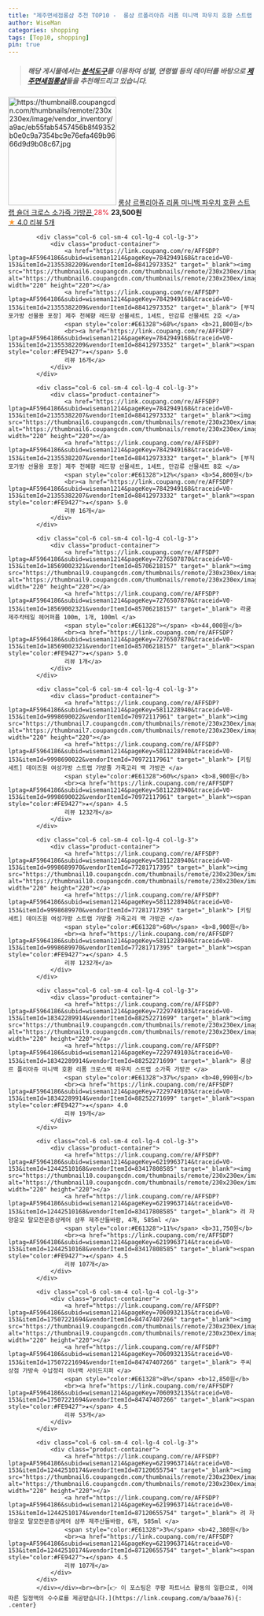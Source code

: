 ```yaml
---
title: "제주면세점롱샴 추천 TOP10 -  롱샴 르폴리아쥬 리폼 미니백 파우치 호환 스트랩 숄더 크로스 소가죽 가방끈 "
author: WiseMan
categories: shopping
tags: [Top10, shopping]
pin: true
---
```


> ##### 해당 게시물에서는 [**분석도구**](https://itemscout.io/)를 이용하여 **성별**, **연령별** 등의 데이터를 바탕으로 [**제주면세점롱샴**](https://link.coupang.com/a/baae76)들을 추천해드리고 있습니다.
<div class="container"><div class="row">
            <div class="col-6 col-sm-4 col-lg-4 col-lg-3">
                <div class="product-container">
                    <a href="https://link.coupang.com/re/AFFSDP?lptag=AF5964186&subid=wiseman1214&pageKey=7756670965&traceid=V0-153&itemId=20907466247&vendorItemId=87974452008" target="_blank"><img src="https://thumbnail8.coupangcdn.com/thumbnails/remote/230x230ex/image/vendor_inventory/a9ac/eb55fab5457456b8f49352b0e0c9a7354bc9e76efa469b9666d9d9b08c67.jpg" alt="https://thumbnail8.coupangcdn.com/thumbnails/remote/230x230ex/image/vendor_inventory/a9ac/eb55fab5457456b8f49352b0e0c9a7354bc9e76efa469b9666d9d9b08c67.jpg" width="220" height="220"></a>
                    <a href="https://link.coupang.com/re/AFFSDP?lptag=AF5964186&subid=wiseman1214&pageKey=7756670965&traceid=V0-153&itemId=20907466247&vendorItemId=87974452008" target="_blank"> 롱샴 르폴리아쥬 리폼 미니백 파우치 호환 스트랩 숄더 크로스 소가죽 가방끈 </a>
                    <span style="color:#E61328">28%</span> <b>23,500원</b>
                    <br><a href="https://link.coupang.com/re/AFFSDP?lptag=AF5964186&subid=wiseman1214&pageKey=7756670965&traceid=V0-153&itemId=20907466247&vendorItemId=87974452008" target="_blank"><span style="color:#FE9427">★</span> 4.0
                    리뷰 5개</a>
                </div>
            </div>
            
            <div class="col-6 col-sm-4 col-lg-4 col-lg-3">
                <div class="product-container">
                    <a href="https://link.coupang.com/re/AFFSDP?lptag=AF5964186&subid=wiseman1214&pageKey=7842949168&traceid=V0-153&itemId=21355382209&vendorItemId=88412973352" target="_blank"><img src="https://thumbnail6.coupangcdn.com/thumbnails/remote/230x230ex/image/vendor_inventory/3ce8/b4e0767c9732ee7b47d5ae2eb40aaf2b9d54b7b2fc8e99aced084ddf7f05.png" alt="https://thumbnail6.coupangcdn.com/thumbnails/remote/230x230ex/image/vendor_inventory/3ce8/b4e0767c9732ee7b47d5ae2eb40aaf2b9d54b7b2fc8e99aced084ddf7f05.png" width="220" height="220"></a>
                    <a href="https://link.coupang.com/re/AFFSDP?lptag=AF5964186&subid=wiseman1214&pageKey=7842949168&traceid=V0-153&itemId=21355382209&vendorItemId=88412973352" target="_blank"> [부직포가방 선물용 포장] 제주 천혜향 레드향 선물세트, 1세트, 만감류 선물세트 2호 </a>
                    <span style="color:#E61328">68%</span> <b>21,800원</b>
                    <br><a href="https://link.coupang.com/re/AFFSDP?lptag=AF5964186&subid=wiseman1214&pageKey=7842949168&traceid=V0-153&itemId=21355382209&vendorItemId=88412973352" target="_blank"><span style="color:#FE9427">★</span> 5.0
                    리뷰 16개</a>
                </div>
            </div>
            
            <div class="col-6 col-sm-4 col-lg-4 col-lg-3">
                <div class="product-container">
                    <a href="https://link.coupang.com/re/AFFSDP?lptag=AF5964186&subid=wiseman1214&pageKey=7842949168&traceid=V0-153&itemId=21355382207&vendorItemId=88412973332" target="_blank"><img src="https://thumbnail6.coupangcdn.com/thumbnails/remote/230x230ex/image/vendor_inventory/3ce8/b4e0767c9732ee7b47d5ae2eb40aaf2b9d54b7b2fc8e99aced084ddf7f05.png" alt="https://thumbnail6.coupangcdn.com/thumbnails/remote/230x230ex/image/vendor_inventory/3ce8/b4e0767c9732ee7b47d5ae2eb40aaf2b9d54b7b2fc8e99aced084ddf7f05.png" width="220" height="220"></a>
                    <a href="https://link.coupang.com/re/AFFSDP?lptag=AF5964186&subid=wiseman1214&pageKey=7842949168&traceid=V0-153&itemId=21355382207&vendorItemId=88412973332" target="_blank"> [부직포가방 선물용 포장] 제주 천혜향 레드향 선물세트, 1세트, 만감류 선물세트 8호 </a>
                    <span style="color:#E61328">12%</span> <b>54,800원</b>
                    <br><a href="https://link.coupang.com/re/AFFSDP?lptag=AF5964186&subid=wiseman1214&pageKey=7842949168&traceid=V0-153&itemId=21355382207&vendorItemId=88412973332" target="_blank"><span style="color:#FE9427">★</span> 5.0
                    리뷰 16개</a>
                </div>
            </div>
            
            <div class="col-6 col-sm-4 col-lg-4 col-lg-3">
                <div class="product-container">
                    <a href="https://link.coupang.com/re/AFFSDP?lptag=AF5964186&subid=wiseman1214&pageKey=7276507870&traceid=V0-153&itemId=18569002321&vendorItemId=85706218157" target="_blank"><img src="https://thumbnail9.coupangcdn.com/thumbnails/remote/230x230ex/image/vendor_inventory/2a98/376e510b8c8cb850f0949a75c21587c50253b13352c4188e41882fee39b6.jpg" alt="https://thumbnail9.coupangcdn.com/thumbnails/remote/230x230ex/image/vendor_inventory/2a98/376e510b8c8cb850f0949a75c21587c50253b13352c4188e41882fee39b6.jpg" width="220" height="220"></a>
                    <a href="https://link.coupang.com/re/AFFSDP?lptag=AF5964186&subid=wiseman1214&pageKey=7276507870&traceid=V0-153&itemId=18569002321&vendorItemId=85706218157" target="_blank"> 라쿰 제주칵테일 헤어퍼퓸 100m, 1개, 100ml </a>
                    <span style="color:#E61328"></span> <b>44,000원</b>
                    <br><a href="https://link.coupang.com/re/AFFSDP?lptag=AF5964186&subid=wiseman1214&pageKey=7276507870&traceid=V0-153&itemId=18569002321&vendorItemId=85706218157" target="_blank"><span style="color:#FE9427">★</span> 5.0
                    리뷰 1개</a>
                </div>
            </div>
            
            <div class="col-6 col-sm-4 col-lg-4 col-lg-3">
                <div class="product-container">
                    <a href="https://link.coupang.com/re/AFFSDP?lptag=AF5964186&subid=wiseman1214&pageKey=5811228940&traceid=V0-153&itemId=9998690022&vendorItemId=70972117961" target="_blank"><img src="https://thumbnail7.coupangcdn.com/thumbnails/remote/230x230ex/image/vendor_inventory/0cf7/26c962ecbe1dcc44ee3b0d0f806f9ae18b496944ee4350388515662ec2b3.jpg" alt="https://thumbnail7.coupangcdn.com/thumbnails/remote/230x230ex/image/vendor_inventory/0cf7/26c962ecbe1dcc44ee3b0d0f806f9ae18b496944ee4350388515662ec2b3.jpg" width="220" height="220"></a>
                    <a href="https://link.coupang.com/re/AFFSDP?lptag=AF5964186&subid=wiseman1214&pageKey=5811228940&traceid=V0-153&itemId=9998690022&vendorItemId=70972117961" target="_blank"> [키링세트] 데이즈원 여성가방 스트랩 가방줄 가죽고리 백 가방끈 </a>
                    <span style="color:#E61328">60%</span> <b>8,900원</b>
                    <br><a href="https://link.coupang.com/re/AFFSDP?lptag=AF5964186&subid=wiseman1214&pageKey=5811228940&traceid=V0-153&itemId=9998690022&vendorItemId=70972117961" target="_blank"><span style="color:#FE9427">★</span> 4.5
                    리뷰 1232개</a>
                </div>
            </div>
            
            <div class="col-6 col-sm-4 col-lg-4 col-lg-3">
                <div class="product-container">
                    <a href="https://link.coupang.com/re/AFFSDP?lptag=AF5964186&subid=wiseman1214&pageKey=5811228940&traceid=V0-153&itemId=9998689970&vendorItemId=77281717395" target="_blank"><img src="https://thumbnail10.coupangcdn.com/thumbnails/remote/230x230ex/image/vendor_inventory/2e94/59e9e1e0fc68009307e73058d92b1b6a329590958e918b3aceeff3000f69.jpg" alt="https://thumbnail10.coupangcdn.com/thumbnails/remote/230x230ex/image/vendor_inventory/2e94/59e9e1e0fc68009307e73058d92b1b6a329590958e918b3aceeff3000f69.jpg" width="220" height="220"></a>
                    <a href="https://link.coupang.com/re/AFFSDP?lptag=AF5964186&subid=wiseman1214&pageKey=5811228940&traceid=V0-153&itemId=9998689970&vendorItemId=77281717395" target="_blank"> [키링세트] 데이즈원 여성가방 스트랩 가방줄 가죽고리 백 가방끈 </a>
                    <span style="color:#E61328">68%</span> <b>8,900원</b>
                    <br><a href="https://link.coupang.com/re/AFFSDP?lptag=AF5964186&subid=wiseman1214&pageKey=5811228940&traceid=V0-153&itemId=9998689970&vendorItemId=77281717395" target="_blank"><span style="color:#FE9427">★</span> 4.5
                    리뷰 1232개</a>
                </div>
            </div>
            
            <div class="col-6 col-sm-4 col-lg-4 col-lg-3">
                <div class="product-container">
                    <a href="https://link.coupang.com/re/AFFSDP?lptag=AF5964186&subid=wiseman1214&pageKey=7229749103&traceid=V0-153&itemId=18342289914&vendorItemId=88252271699" target="_blank"><img src="https://thumbnail9.coupangcdn.com/thumbnails/remote/230x230ex/image/vendor_inventory/89e6/e60c43870652f2d97f604a026de894f1d0beb140480f40a68e75fc296d52.jpg" alt="https://thumbnail9.coupangcdn.com/thumbnails/remote/230x230ex/image/vendor_inventory/89e6/e60c43870652f2d97f604a026de894f1d0beb140480f40a68e75fc296d52.jpg" width="220" height="220"></a>
                    <a href="https://link.coupang.com/re/AFFSDP?lptag=AF5964186&subid=wiseman1214&pageKey=7229749103&traceid=V0-153&itemId=18342289914&vendorItemId=88252271699" target="_blank"> 롱샴 르 플리아쥬 미니백 호환 리폼 크로스백 파우치 스트랩 소가죽 가방끈 </a>
                    <span style="color:#E61328">37%</span> <b>40,990원</b>
                    <br><a href="https://link.coupang.com/re/AFFSDP?lptag=AF5964186&subid=wiseman1214&pageKey=7229749103&traceid=V0-153&itemId=18342289914&vendorItemId=88252271699" target="_blank"><span style="color:#FE9427">★</span> 4.0
                    리뷰 19개</a>
                </div>
            </div>
            
            <div class="col-6 col-sm-4 col-lg-4 col-lg-3">
                <div class="product-container">
                    <a href="https://link.coupang.com/re/AFFSDP?lptag=AF5964186&subid=wiseman1214&pageKey=6219963714&traceid=V0-153&itemId=12442510168&vendorItemId=83417808585" target="_blank"><img src="https://thumbnail10.coupangcdn.com/thumbnails/remote/230x230ex/image/vendor_inventory/39d0/5a18f9fcc5486b4f049c1d1927127273c73371c75aacf1610d4d3a77948e.jpg" alt="https://thumbnail10.coupangcdn.com/thumbnails/remote/230x230ex/image/vendor_inventory/39d0/5a18f9fcc5486b4f049c1d1927127273c73371c75aacf1610d4d3a77948e.jpg" width="220" height="220"></a>
                    <a href="https://link.coupang.com/re/AFFSDP?lptag=AF5964186&subid=wiseman1214&pageKey=6219963714&traceid=V0-153&itemId=12442510168&vendorItemId=83417808585" target="_blank"> 려 자양윤모 탈모전문증상케어 샴푸 제주산들바람, 4개, 585ml </a>
                    <span style="color:#E61328">11%</span> <b>31,750원</b>
                    <br><a href="https://link.coupang.com/re/AFFSDP?lptag=AF5964186&subid=wiseman1214&pageKey=6219963714&traceid=V0-153&itemId=12442510168&vendorItemId=83417808585" target="_blank"><span style="color:#FE9427">★</span> 4.5
                    리뷰 107개</a>
                </div>
            </div>
            
            <div class="col-6 col-sm-4 col-lg-4 col-lg-3">
                <div class="product-container">
                    <a href="https://link.coupang.com/re/AFFSDP?lptag=AF5964186&subid=wiseman1214&pageKey=7060932135&traceid=V0-153&itemId=17507221694&vendorItemId=84747407266" target="_blank"><img src="https://thumbnail9.coupangcdn.com/thumbnails/remote/230x230ex/image/rs_quotation_api/dlugqa8s/b25bdead18634fc99edb079b27b6c3bf.jpg" alt="https://thumbnail9.coupangcdn.com/thumbnails/remote/230x230ex/image/rs_quotation_api/dlugqa8s/b25bdead18634fc99edb079b27b6c3bf.jpg" width="220" height="220"></a>
                    <a href="https://link.coupang.com/re/AFFSDP?lptag=AF5964186&subid=wiseman1214&pageKey=7060932135&traceid=V0-153&itemId=17507221694&vendorItemId=84747407266" target="_blank"> 주씨상점 가방속 수납정리 이너백 사이드지퍼 </a>
                    <span style="color:#E61328">8%</span> <b>12,850원</b>
                    <br><a href="https://link.coupang.com/re/AFFSDP?lptag=AF5964186&subid=wiseman1214&pageKey=7060932135&traceid=V0-153&itemId=17507221694&vendorItemId=84747407266" target="_blank"><span style="color:#FE9427">★</span> 4.5
                    리뷰 53개</a>
                </div>
            </div>
            
            <div class="col-6 col-sm-4 col-lg-4 col-lg-3">
                <div class="product-container">
                    <a href="https://link.coupang.com/re/AFFSDP?lptag=AF5964186&subid=wiseman1214&pageKey=6219963714&traceid=V0-153&itemId=12442510174&vendorItemId=87120655754" target="_blank"><img src="https://thumbnail6.coupangcdn.com/thumbnails/remote/230x230ex/image/vendor_inventory/74f6/ea46d793cd611c2b2d541b210e4f4ebb557d07481e59880ab12caba547a9.jpg" alt="https://thumbnail6.coupangcdn.com/thumbnails/remote/230x230ex/image/vendor_inventory/74f6/ea46d793cd611c2b2d541b210e4f4ebb557d07481e59880ab12caba547a9.jpg" width="220" height="220"></a>
                    <a href="https://link.coupang.com/re/AFFSDP?lptag=AF5964186&subid=wiseman1214&pageKey=6219963714&traceid=V0-153&itemId=12442510174&vendorItemId=87120655754" target="_blank"> 려 자양윤모 탈모전문증상케어 샴푸 제주산들바람, 6개, 585ml </a>
                    <span style="color:#E61328">3%</span> <b>42,380원</b>
                    <br><a href="https://link.coupang.com/re/AFFSDP?lptag=AF5964186&subid=wiseman1214&pageKey=6219963714&traceid=V0-153&itemId=12442510174&vendorItemId=87120655754" target="_blank"><span style="color:#FE9427">★</span> 4.5
                    리뷰 107개</a>
                </div>
            </div>
            </div></div><br><br>[👉 이 포스팅은 쿠팡 파트너스 활동의 일환으로, 이에 따른 일정액의 수수료를 제공받습니다.](https://link.coupang.com/a/baae76){: .center}